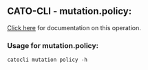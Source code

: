 
## CATO-CLI - mutation.policy:
[Click here](https://api.catonetworks.com/documentation/#mutation-policy) for documentation on this operation.

### Usage for mutation.policy:

`catocli mutation policy -h`
